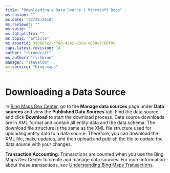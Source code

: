 ```yaml
---
title: "Downloading a Data Source | Microsoft Docs"
ms.custom: ""
ms.date: "02/28/2018"
ms.reviewer: ""
ms.suite: ""
ms.tgt_pltfrm: ""
ms.topic: "article"
ms.assetid: 398663c2-c78d-42e2-83ca-c038c7c60f98
caps.latest.revision: 14
author: "rbrundritt"
ms.author: "richbrun"
manager: "stevelom"
ms:service: "bing-maps"
---
```

# Downloading a Data Source
In [Bing Maps Dev Center](https://www.bingmapsportal.com/), go to the **Manage data sources** page under **Data sources** and view the **Published Data Sources** tab. Find the data source, and click **Download** to start the download process. Data source downloads are in XML format and contain all entity data and the data schema. The download file structure is the same as the XML file structure used for uploading entity data to a data source. Therefore, you can download the XML file, make updates, and then upload and publish the file to update the data source with your changes.  
  
 **Transaction Accounting**: Transactions are counted when you use the Bing Maps Dev Center to create and manage data sources. For more information about these transactions, see [Understanding Bing Maps Transactions](../getting-started/understanding-bing-maps-transactions.md).